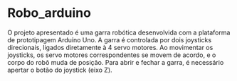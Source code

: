 # Robo_arduino

O projeto apresentado é uma garra robótica desenvolvida com a plataforma de prototipagem Arduíno Uno. A garra é controlada por dois joysticks direcionais, ligados diretamente à 4 servo motores. Ao movimentar os joysticks, os servo motores correspondentes se movem de acordo, e o corpo do robô muda de posição. Para abrir e fechar a garra, é necessário apertar o botão do joystick (eixo Z).




